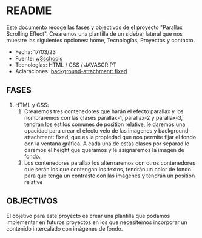 # README

Este documento recoge las fases y objectivos de el proyecto "Parallax Scrolling Effect".
Crearemos una plantilla de un sidebar lateral que nos muestre las siguientes opciones: home, Tecnologías, Proyectos y contacto.

* Fecha: 17/03/23
* Fuente: [w3schools](https://www.w3schools.com/howto/howto_css_parallax.asp)
* Tecnologías: HTML / CSS / JAVASCRIPT
* Aclaraciones: [background-attachment: fixed](https://developer-mozilla-org.translate.goog/en-US/docs/Web/CSS/background-attachment?_x_tr_sl=en&_x_tr_tl=es&_x_tr_hl=es&_x_tr_pto=sc)


## FASES
1. HTML y CSS:
    1. Crearemos tres contenedores que harán el efecto parallax y los nombraremos con las clases parallax-1, parallax-2 y parallax-3, tendrán los estilos comunes de position relative, le daremos una opacidad para crear el efecto velo de las imagenes y background-attachment: fixed; que es la propiedad que nos permite fijar el fondo con la ventana gráfica. A cada una de estas clases por separad le daremos el height que queramos y le asignaremos la imagen de fondo.
    2. Los contenedores parallax los alternaremos con otros contenedores que serán los que contengan los textos, tendrán un color de fondo para que tenga un contraste con las imagenes y tendrán un position relative

## OBJECTIVOS
El objetivo para este proyecto es crear una plantilla que podamos implementar en futuros proyectos en los que necesitemos incorporar un contenido intercalado con imágenes de fondo.